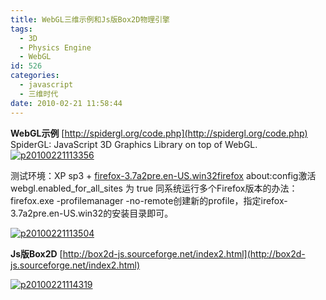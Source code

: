 ```yaml
---
title: WebGL三维示例和Js版Box2D物理引擎
tags:
  - 3D
  - Physics Engine
  - WebGL
id: 526
categories:
  - javascript
  - 三维时代
date: 2010-02-21 11:58:44
---
```


**WebGL示例**
[http://spidergl.org/code.php](http://spidergl.org/code.php)
SpiderGL: JavaScript 3D Graphics Library on top of WebGL.
[![](http://www.zhaiduo.com/wp-content/uploads/2010/02/p20100221113356.jpg "p20100221113356")](http://www.zhaiduo.com/wp-content/uploads/2010/02/p20100221113356.jpg)

测试环境：XP sp3 + [firefox-3.7a2pre.en-US.win32firefox](http://www.khronos.org/webgl/wiki/Getting_a_WebGL_Implementation)
about:config激活 webgl.enabled_for_all_sites 为 true
同系统运行多个Firefox版本的办法：firefox.exe -profilemanager -no-remote创建新的profile，指定irefox-3.7a2pre.en-US.win32的安装目录即可。

[![](http://www.zhaiduo.com/wp-content/uploads/2010/02/p20100221113504.jpg "p20100221113504")](http://www.zhaiduo.com/wp-content/uploads/2010/02/p20100221113504.jpg)

**Js版Box2D**
[http://box2d-js.sourceforge.net/index2.html](http://box2d-js.sourceforge.net/index2.html)

[![](http://www.zhaiduo.com/wp-content/uploads/2010/02/p20100221114319.jpg "p20100221114319")](http://www.zhaiduo.com/wp-content/uploads/2010/02/p20100221114319.jpg)